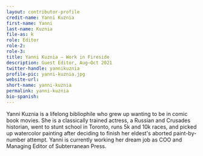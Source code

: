 ```yaml
---
layout: contributor-profile
credit-name: Yanni Kuznia
first-name: Yanni
last-name: Kuznia
file-as: k
role: Editor
role-2:
role-3:
title: Yanni Kuznia — Work in Fireside
description: Guest Editor, Aug–Oct 2021
twitter-handle: yannikuznia
profile-pic: yanni-kuznia.jpg
website-url:
short-name: yanni-kuznia
permalink: yanni-kuznia
bio-spanish:
---
```

Yanni Kuznia is a lifelong bibliophile who grew up wanting to be in comic book movies. She is a classically trained actress, a Russian and Crusades historian, went to stunt school in Toronto, runs 5k and 10k races, and picked up watercolor painting after deciding to finish her eldest's aborted paint-by-number attempt. Yanni is currently working her dream job as COO and Managing Editor of Subterranean Press.
